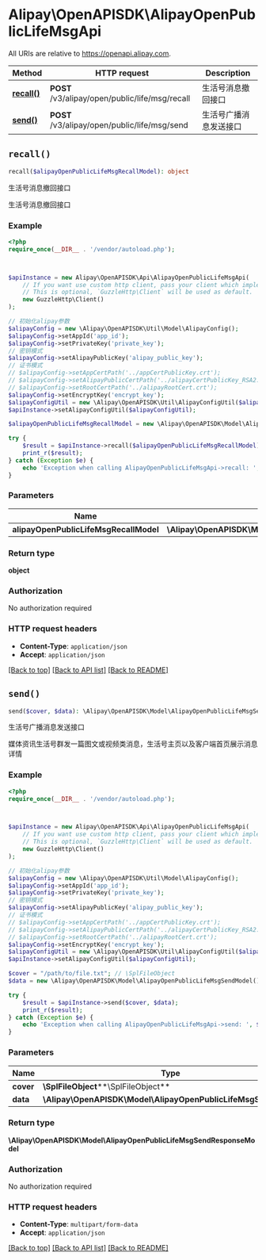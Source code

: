 # Alipay\OpenAPISDK\AlipayOpenPublicLifeMsgApi

All URIs are relative to https://openapi.alipay.com.

Method | HTTP request | Description
------------- | ------------- | -------------
[**recall()**](AlipayOpenPublicLifeMsgApi.md#recall) | **POST** /v3/alipay/open/public/life/msg/recall | 生活号消息撤回接口
[**send()**](AlipayOpenPublicLifeMsgApi.md#send) | **POST** /v3/alipay/open/public/life/msg/send | 生活号广播消息发送接口


## `recall()`

```php
recall($alipayOpenPublicLifeMsgRecallModel): object
```

生活号消息撤回接口

生活号消息撤回接口

### Example

```php
<?php
require_once(__DIR__ . '/vendor/autoload.php');



$apiInstance = new Alipay\OpenAPISDK\Api\AlipayOpenPublicLifeMsgApi(
    // If you want use custom http client, pass your client which implements `GuzzleHttp\ClientInterface`.
    // This is optional, `GuzzleHttp\Client` will be used as default.
    new GuzzleHttp\Client()
);

// 初始化alipay参数
$alipayConfig = new \Alipay\OpenAPISDK\Util\Model\AlipayConfig();
$alipayConfig->setAppId('app_id');
$alipayConfig->setPrivateKey('private_key');
// 密钥模式
$alipayConfig->setAlipayPublicKey('alipay_public_key');
// 证书模式
// $alipayConfig->setAppCertPath('../appCertPublicKey.crt');
// $alipayConfig->setAlipayPublicCertPath('../alipayCertPublicKey_RSA2.crt');
// $alipayConfig->setRootCertPath('../alipayRootCert.crt');
$alipayConfig->setEncryptKey('encrypt_key');
$alipayConfigUtil = new \Alipay\OpenAPISDK\Util\AlipayConfigUtil($alipayConfig);
$apiInstance->setAlipayConfigUtil($alipayConfigUtil);

$alipayOpenPublicLifeMsgRecallModel = new \Alipay\OpenAPISDK\Model\AlipayOpenPublicLifeMsgRecallModel(); // \Alipay\OpenAPISDK\Model\AlipayOpenPublicLifeMsgRecallModel

try {
    $result = $apiInstance->recall($alipayOpenPublicLifeMsgRecallModel);
    print_r($result);
} catch (Exception $e) {
    echo 'Exception when calling AlipayOpenPublicLifeMsgApi->recall: ', $e->getMessage(), PHP_EOL;
}
```

### Parameters

Name | Type | Description  | Notes
------------- | ------------- | ------------- | -------------
 **alipayOpenPublicLifeMsgRecallModel** | **\Alipay\OpenAPISDK\Model\AlipayOpenPublicLifeMsgRecallModel**|  | [optional]

### Return type

**object**

### Authorization

No authorization required

### HTTP request headers

- **Content-Type**: `application/json`
- **Accept**: `application/json`

[[Back to top]](#) [[Back to API list]](../../README.md#api-endpoints)
[[Back to README]](../../README.md)

## `send()`

```php
send($cover, $data): \Alipay\OpenAPISDK\Model\AlipayOpenPublicLifeMsgSendResponseModel
```

生活号广播消息发送接口

媒体资讯生活号群发一篇图文或视频类消息，生活号主页以及客户端首页展示消息详情

### Example

```php
<?php
require_once(__DIR__ . '/vendor/autoload.php');



$apiInstance = new Alipay\OpenAPISDK\Api\AlipayOpenPublicLifeMsgApi(
    // If you want use custom http client, pass your client which implements `GuzzleHttp\ClientInterface`.
    // This is optional, `GuzzleHttp\Client` will be used as default.
    new GuzzleHttp\Client()
);

// 初始化alipay参数
$alipayConfig = new \Alipay\OpenAPISDK\Util\Model\AlipayConfig();
$alipayConfig->setAppId('app_id');
$alipayConfig->setPrivateKey('private_key');
// 密钥模式
$alipayConfig->setAlipayPublicKey('alipay_public_key');
// 证书模式
// $alipayConfig->setAppCertPath('../appCertPublicKey.crt');
// $alipayConfig->setAlipayPublicCertPath('../alipayCertPublicKey_RSA2.crt');
// $alipayConfig->setRootCertPath('../alipayRootCert.crt');
$alipayConfig->setEncryptKey('encrypt_key');
$alipayConfigUtil = new \Alipay\OpenAPISDK\Util\AlipayConfigUtil($alipayConfig);
$apiInstance->setAlipayConfigUtil($alipayConfigUtil);

$cover = "/path/to/file.txt"; // \SplFileObject
$data = new \Alipay\OpenAPISDK\Model\AlipayOpenPublicLifeMsgSendModel(); // \Alipay\OpenAPISDK\Model\AlipayOpenPublicLifeMsgSendModel

try {
    $result = $apiInstance->send($cover, $data);
    print_r($result);
} catch (Exception $e) {
    echo 'Exception when calling AlipayOpenPublicLifeMsgApi->send: ', $e->getMessage(), PHP_EOL;
}
```

### Parameters

Name | Type | Description  | Notes
------------- | ------------- | ------------- | -------------
 **cover** | **\SplFileObject****\SplFileObject**|  | [optional]
 **data** | **\Alipay\OpenAPISDK\Model\AlipayOpenPublicLifeMsgSendModel**|  | [optional]

### Return type

**\Alipay\OpenAPISDK\Model\AlipayOpenPublicLifeMsgSendResponseModel**

### Authorization

No authorization required

### HTTP request headers

- **Content-Type**: `multipart/form-data`
- **Accept**: `application/json`

[[Back to top]](#) [[Back to API list]](../../README.md#api-endpoints)
[[Back to README]](../../README.md)
